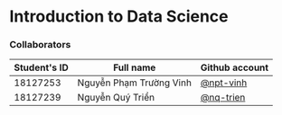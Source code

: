 # Introduction to Data Science
### Collaborators
| Student's ID | Full name                | Github account                               |
| ------------ | ------------------       | -------------------------------------------- |
| 18127253     | Nguyễn Phạm Trường Vinh  |[@npt-vinh](https://github.com/npt-vinh)      |
| 18127239     | Nguyễn Quý Triển         |[@nq-trien](https://github.com/NeirT)         |
